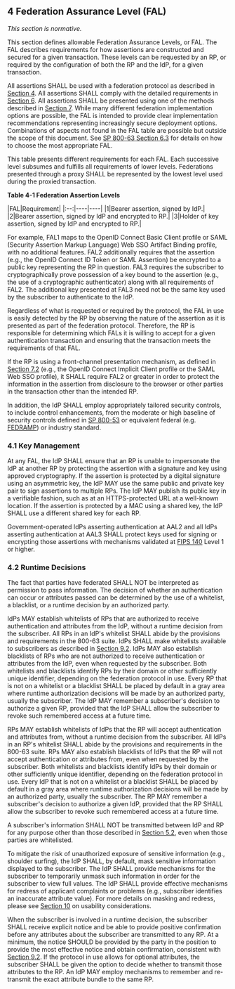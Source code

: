 <a name="fal"></a>

## 4 Federation Assurance Level (FAL)

*This section is normative.*

This section defines allowable Federation Assurance Levels, or FAL. The FAL describes requirements for how assertions are constructed and secured for a given transaction. These levels can be requested by an RP, or required by the configuration of both the RP and the IdP, for a given transaction.

All assertions SHALL be used with a federation protocol as described in [Section 4](#federation). All assertions SHALL comply with the detailed requirements in [Section 6](#assertions). All assertions SHALL be presented using one of the methods described in [Section 7](#presentation). While many different federation implementation options are possible, the FAL is intended to provide clear implementation recommendations representing increasingly secure deployment options. Combinations of aspects not found in the FAL table are possible but outside the scope of this document. See [SP 800-63 Section 6.3](sp800-63-3.html#FAL_CYOA) for details on how to choose the most appropriate FAL.

This table presents different requirements for each FAL. Each successive level subsumes and fulfills all requirements of lower levels. Federations presented through a proxy SHALL be represented by the lowest level used during the proxied transaction.

<a name="63cSec4-Table1"></a>

<div class="text-center" markdown="1">


**Table 4-1 Federation Assertion Levels**

</div>

|FAL|Requirement|
|:--:|----|----|
|1|Bearer assertion, signed by IdP.|
|2|Bearer assertion, signed by IdP and encrypted to RP.|
|3|Holder of key assertion, signed by IdP and encrypted to RP.|

For example, FAL1 maps to the OpenID Connect Basic Client profile or SAML (Security Assertion Markup Language) Web SSO Artifact Binding profile, with no additional features. FAL2 additionally requires that the assertion (e.g., the OpenID Connect ID Token or SAML Assertion) be encrypted to a public key representing the RP in question. FAL3 requires the subscriber to cryptographically prove possession of a key bound to the assertion (e.g., the use of a cryptographic authenticator) along with all requirements of FAL2. The additional key presented at FAL3 need not be the same key used by the subscriber to authenticate to the IdP.

Regardless of what is requested or required by the protocol, the FAL in use is easily detected by the RP by observing the nature of the assertion as it is presented as part of the federation protocol. Therefore, the RP is responsible for determining which FALs it is willing to accept for a given authentication transaction and ensuring that the transaction meets the requirements of that FAL.

If the RP is using a front-channel presentation mechanism, as defined in [Section 7.2](#front-channel) (e.g., the OpenID Connect Implicit Client profile or the SAML Web SSO profile), it SHALL require FAL2 or greater in order to protect the information in the assertion from disclosure to the browser or other parties in the transaction other than the intended RP.

In addition, the IdP SHALL employ appropriately tailored security controls, to include control enhancements, from the moderate or high baseline of security controls defined in [SP 800-53](#SP800-53) or equivalent federal (e.g. [FEDRAMP](#FEDRAMP)) or industry standard.

### <a name="key-mgmt"></a>4.1 Key Management

At any FAL, the IdP SHALL ensure that an RP is unable to impersonate the IdP at another RP by protecting the assertion with a signature and key using approved cryptography. If the assertion is protected by a digital signature using an asymmetric key, the IdP MAY use the same public and private key pair to sign assertions to multiple RPs. The IdP MAY publish its public key in a verifiable fashion, such as at an HTTPS-protected URL at a well-known location. If the assertion is protected by a MAC using a shared key, the IdP SHALL use a different shared key for each RP.

Government-operated IdPs asserting authentication at AAL2 and all IdPs asserting authentication at AAL3 SHALL protect keys used for signing or encrypting those assertions with mechanisms validated at [FIPS 140](#FIPS140) Level 1 or higher.

### 4.2 <a name="runtime-decisions"></a>Runtime Decisions

The fact that parties have federated SHALL NOT be interpreted as permission to pass information. The decision of whether an authentication can occur or attributes passed can be determined by the use of a whitelist, a blacklist, or a runtime decision by an authorized party.

IdPs MAY establish whitelists of RPs that are authorized to receive authentication and attributes from the IdP, without a runtime decision from the subscriber. All RPs in an IdP's whitelist SHALL abide by the provisions and requirements in the 800-63 suite. IdPs SHALL make whitelists available to subscribers as described in [Section 9.2](#notice). IdPs MAY also establish blacklists of RPs who are not authorized to receive authentication or attributes from the IdP, even when requested by the subscriber. Both whitelists and blacklists identify RPs by their domain or other sufficiently unique identifier, depending on the federation protocol in use. Every RP that is not on a whitelist or a blacklist SHALL be placed by default in a gray area where runtime authorization decisions will be made by an authorized party, usually the subscriber. The IdP MAY remember a subscriber's decision to authorize a given RP, provided that the IdP SHALL allow the subscriber to revoke such remembered access at a future time.

RPs MAY establish whitelists of IdPs that the RP will accept authentication and attributes from, without a runtime decision from the subscriber. All IdPs in an RP's whitelist SHALL abide by the provisions and requirements in the 800-63 suite. RPs MAY also establish blacklists of IdPs that the RP will not accept authentication or attributes from, even when requested by the subscriber. Both whitelists and blacklists identify IdPs by their domain or other sufficiently unique identifier, depending on the federation protocol in use. Every IdP that is not on a whitelist or a blacklist SHALL be placed by default in a gray area where runtime authorization decisions will be made by an authorized party, usually the subscriber. The RP MAY remember a subscriber's decision to authorize a given IdP, provided that the RP SHALL allow the subscriber to revoke such remembered access at a future time.

A subscriber's information SHALL NOT be transmitted between IdP and RP for any purpose other than those described in [Section 5.2](#privacy-reqs), even when those parties are whitelisted.

To mitigate the risk of unauthorized exposure of sensitive information (e.g., shoulder surfing), the IdP SHALL, by default, mask sensitive information displayed to the subscriber. The IdP SHALL provide mechanisms for the subscriber to temporarily unmask such information in order for the subscriber to view full values. The IdP SHALL provide effective mechanisms for redress of applicant complaints or problems (e.g., subscriber identifies an inaccurate attribute value). For more details on masking and redress, please see [Section 10](#usability) on usability considerations.

When the subscriber is involved in a runtime decision, the subscriber SHALL receive explicit notice and be able to provide positive confirmation before any attributes about the subscriber are transmitted to any RP. At a minimum, the notice SHOULD be provided by the party in the position to provide the most effective notice and obtain confirmation, consistent with [Section 9.2](#notice). If the protocol in use allows for optional attributes, the subscriber SHALL be given the option to decide whether to transmit those attributes to the RP. An IdP MAY employ mechanisms to remember and re-transmit the exact attribute bundle to the same RP.
